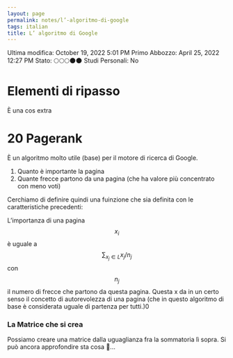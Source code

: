 ```yaml
---
layout: page
permalink: notes/l’-algoritmo-di-google
tags: italian
title: L’ algoritmo di Google
---
```


Ultima modifica: October 19, 2022 5:01 PM
Primo Abbozzo: April 25, 2022 12:27 PM
Stato: 🌕🌕🌕🌑🌑
Studi Personali: No

# Elementi di ripasso

È una cos extra

# 20 Pagerank

È un algoritmo molto utile (base) per il motore di ricerca di Google.

1. Quanto è importante la pagina
2. Quante frecce partono da una pagina (che ha valore più concentrato con meno voti)

Cerchiamo di definire quindi una fuinzione che sia definita con le caratteristiche precedenti:

L’importanza di una pagina $$x_i$$ è uguale a $$\sum_{x_j \in L} x_j/n_j$$ con $$n_j$$ il numero di frecce che partono da questa pagina.  Questa x da in un certo senso il concetto di autorevolezza di una pagina (che in questo algoritmo di base è considerata uguale di partenza per tutti.)0

### La Matrice che si crea

Possiamo creare una matrice dalla uguaglianza fra la sommatoria lì sopra. Si può ancora approfondire sta cosa 🙂...